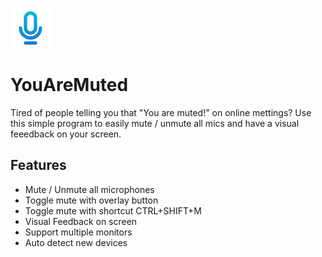   ![Logo](/GlobalMicMute/Resources/microphone.png) 
 # YouAreMuted 
Tired of people telling you that "You are muted!" on online mettings? Use this simple program to easily mute / unmute all mics and have a visual feeedback on your screen.

## Features
* Mute / Unmute all microphones
* Toggle mute with overlay button
* Toggle mute with shortcut CTRL+SHIFT+M
* Visual Feedback on screen
* Support multiple monitors
* Auto detect new devices
